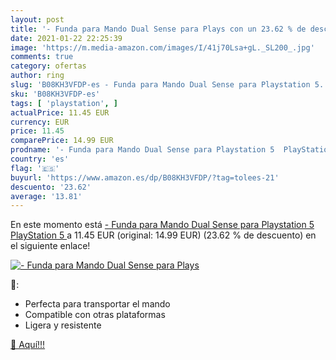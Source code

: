 ```yaml
---
layout: post
title: '- Funda para Mando Dual Sense para Plays con un 23.62 % de descuento'
date: 2021-01-22 22:25:39
image: 'https://m.media-amazon.com/images/I/41j70Lsa+gL._SL200_.jpg'
comments: true
category: ofertas
author: ring
slug: 'B08KH3VFDP-es - Funda para Mando Dual Sense para Playstation 5...'
sku: 'B08KH3VFDP-es'
tags: [ 'playstation', ]
actualPrice: 11.45 EUR
currency: EUR
price: 11.45
comparePrice: 14.99 EUR
prodname: '- Funda para Mando Dual Sense para Playstation 5  PlayStation 5 '
country: 'es'
flag: '🇪🇸'
buyurl: 'https://www.amazon.es/dp/B08KH3VFDP/?tag=tolees-21'
descuento: '23.62'
average: '13.81'
---
```


En este momento está [- Funda para Mando Dual Sense para Playstation 5  PlayStation 5 ](https://www.amazon.es/dp/B08KH3VFDP/?tag=tolees-21) a 11.45 EUR (original: 14.99 EUR) (23.62 %  de descuento) en el siguiente enlace!

[![- Funda para Mando Dual Sense para Plays](https://m.media-amazon.com/images/I/41j70Lsa+gL._SL200_.jpg)](https://www.amazon.es/dp/B08KH3VFDP/?tag=tolees-21)

🔎:

- Perfecta para transportar el mando
- Compatible con otras plataformas
- Ligera y resistente

[🛒 Aquí!!!](https://www.amazon.es/dp/B08KH3VFDP/?tag=tolees-21)
